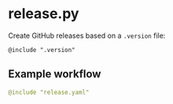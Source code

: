 # release.py

Create GitHub releases based on a `.version` file:
```
@include ".version"
```

## Example workflow
```yaml
@include "release.yaml"
```

